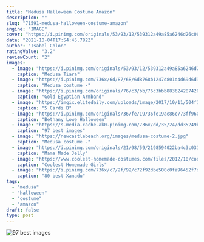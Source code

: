 ```yaml
---
title: "Medusa Halloween Costume Amazon"
description: ""
slug: "71591-medusa-halloween-costume-amazon"
engine: "IMAGE"
cover: "https://i.pinimg.com/originals/53/93/12/539312a49a85a6246d26c060c4408361.jpg"
date: "2021-10-04T17:54:45.782Z"
author: "Isabel Colon"
ratingValue: "3.2"
reviewCount: "2"
images:
  - image: "https://i.pinimg.com/originals/53/93/12/539312a49a85a6246d26c060c4408361.jpg"
    caption: "Medusa Tiara"
  - image: "https://i.pinimg.com/736x/6d/87/68/6d8768b1247d801d4d69d6d3d91ada5a.jpg"
    caption: "Medusa costume -"
  - image: "https://i.pinimg.com/originals/76/c3/bb/76c3bbb8836242874206b9ca6f7b3632.jpg"
    caption: "Gold Egyptian Armband"
  - image: "https://imgix.elitedaily.com/uploads/image/2017/10/11/504f3e60-0c3a-4440-86fa-418d8556c9fc-cardi-b-foreva-music-vid.png?w=610&fit=max&auto=format%2Ccompress&cs=srgb&q=70"
    caption: "5 Cardi B"
  - image: "https://i.pinimg.com/originals/36/fe/19/36fe19ae86c773ff960b76fef570121f.jpg"
    caption: "Bethany Lowe Halloween"
  - image: "https://s-media-cache-ak0.pinimg.com/736x/dd/35/24/dd35249beecdf2f4fa5ca3e9e487eef8.jpg"
    caption: "97 best images"
  - image: "https://newcastlebeach.org/images/medusa-costume-2.jpg"
    caption: "Medusa costume -"
  - image: "https://i.pinimg.com/originals/21/98/59/2198594022ba4c3c03136ebb87e8db74.jpg"
    caption: "Mama Made Jelly"
  - image: "https://www.coolest-homemade-costumes.com/files/2012/10/coolest-girls-medusa-costume-with-victim-turned-to-stone-10925.JPG"
    caption: "Coolest Homemade Girls"
  - image: "https://i.pinimg.com/736x/c7/2f/92/c72f92dbe500c0fa96452f7de16a0063--roman-costumes-greek-costumes.jpg"
    caption: "80 best Xanadu"
tags:
  - "medusa"
  - "halloween"
  - "costume"
  - "amazon"
draft: false
type: post
---
```



![97 best images](https://s-media-cache-ak0.pinimg.com/736x/dd/35/24/dd35249beecdf2f4fa5ca3e9e487eef8.jpg "97 best images")


<!--inArticleAds-->

<!--galleryOne-->


<!--inArticleAds-->

<!--galleryTwo-->


<!--galleryThree-->

